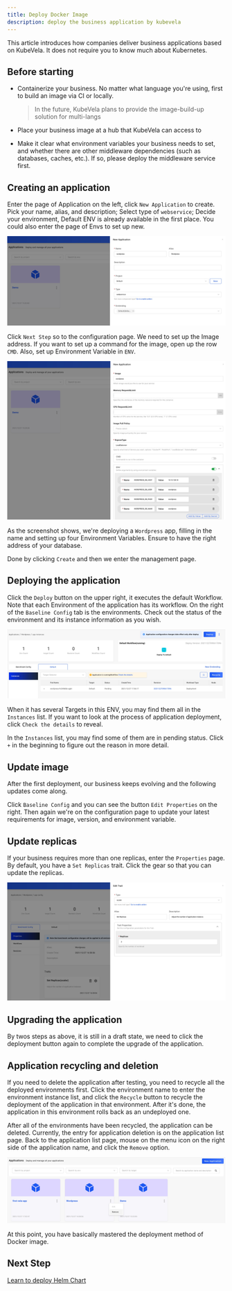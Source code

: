 ```yaml
---
title: Deploy Docker Image
description: deploy the business application by kubevela
---
```


This article introduces how companies deliver business applications based on KubeVela. It does not require you to know much about Kubernetes.

## Before starting

- Containerize your business. No matter what language you're using, first to build an image via CI or locally.

  > In the future, KubeVela plans to provide the image-build-up solution for multi-langs

- Place your business image at a hub that KubeVela can access to
- Make it clear what environment variables your business needs to set, and whether there are other middleware dependencies (such as databases, caches, etc.). If so, please deploy the middleware service first.

## Creating an application

Enter the page of Application on the left, click `New Application` to create. Pick your name, alias, and description; Select type of `webservice`; Decide your environment, Default ENV is already available in the first place. You could also enter the page of Envs to set up new.

![create webservice application](../resources/create-webservice.jpg)

Click `Next Step` so to the configuration page. We need to set up the Image address. If you want to set up a command for the image, open up the row `CMD`. Also, set up Environment Variable in `ENV`.

![set webservice application](../resources/set-webservice.jpg)

As the screenshot shows, we're deploying a `Wordpress` app, filling in the name and setting up four Environment Variables. Ensure to have the right address of your database.

Done by clicking `Create` and then we enter the management page.

## Deploying the application

Click the `Deploy` button on the upper right, it executes the default Workflow. Note that each Environment of the application has its workflow. On the right of the `Baseline Config` tab is the environments. Check out the status of the environment and its instance information as you wish.

![webservice application env page](../resources/webservice-env.jpg)

When it has several Targets in this ENV, you may find them all in the `Instances` list. If you want to look at the process of application deployment, click `Check the details` to reveal.

In the `Instances` list, you may find some of them are in pending status. Click `+` in the beginning to figure out the reason in more detail.

## Update image

After the first deployment, our business keeps evolving and the following updates come along.

Click `Baseline Config` and you can see the button `Edit Properties` on the right. Then again we're on the configuration page to update your latest requirements for image, version, and environment variable.

## Update replicas

If your business requires more than one replicas, enter the `Properties` page. By default, you have a `Set Replicas` trait. Click the gear so that you can update the replicas.

![set application replicas](../resources/set-replicas.jpg)

## Upgrading the application

By twos steps as above, it is still in a draft state, we need to click the deployment button again to complete the upgrade of the application.

## Application recycling and deletion

If you need to delete the application after testing, you need to recycle all the deployed environments first. Click the environment name to enter the environment instance list, and click the `Recycle` button to recycle the deployment of the application in that environment. After it's done, the application in this environment rolls back as an undeployed one.

After all of the environments have been recycled, the application can be deleted. Currently, the entry for application deletion is on the application list page. Back to the application list page, mouse on the menu icon on the right side of the application name, and click the `Remove` option.

![delete application](../resources/app-delete.jpg)

At this point, you have basically mastered the deployment method of Docker image.

## Next Step

[Learn to deploy Helm Chart](./helm)
